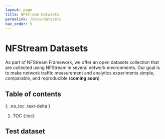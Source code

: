 ```yaml
---
layout: page
title: NFStream Datasets
permalink: /docs/datasets
nav_order: 5
---
```


# NFStream Datasets

As part of NFStream Framework, we offer an open datasets collection that are collected using NFStream in several network 
environments. Our goal is to make network traffic measurement and analytics experiments simple, comparable, and 
reproducible (**coming soon**).

## Table of contents
{: .no_toc .text-delta }

1. TOC
{:toc}


## Test dataset
